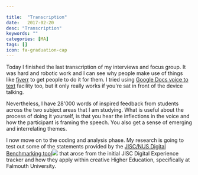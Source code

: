 ```yaml
---
 
title:  "Transcription"
date:   2017-02-20
desc: "Transcription"
keywords: ""
categories: [MA]
tags: []
icon: fa-graduation-cap
---
```

Today I finished the last transcription of my interviews and focus group. It was hard and robotic work and I can see why people make use of things like [fiverr](fiverr.com) to get people to do it for them. I tried using [Google Docs voice to text](https://support.google.com/docs/answer/4492226?hl=en) facility too, but it only really works if you're sat in front of the device talking.

Nevertheless, I have 28'000 words of inspired feedback from students across the two subject areas that I am studying. What is useful about the process of doing it yourself, is that you hear the inflections in the voice and how the participant is framing the speech. You also get a sense of emerging and interrelating themes.

I now move on to the coding and analysis phase. My research is going to test out some of the statements provided by the [JISC/NUS Digital Benchmarking tool](http://repository.jisc.ac.uk/6140/1/Jisc_NUS_student_experience_benchmarking_tool.pdf)[![](chrome-extension://gmpljdlgcdkljlppaekciacdmdlhfeon/images/beside-link-icon.svg)](https://docs.google.com/viewer?url=http%3A%2F%2Frepository.jisc.ac.uk%2F6140%2F1%2FJisc_NUS_student_experience_benchmarking_tool.pdf&embedded=true&chrome=false&dov=1 "View this pdf file") that arose from the initial JISC Digital Experience tracker and how they apply within creative Higher Education, specifically at Falmouth University.
